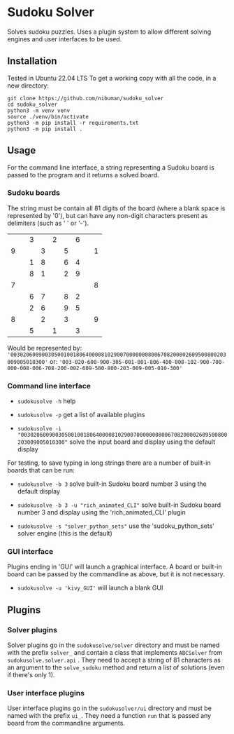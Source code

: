 # Sudoku Solver

Solves sudoku puzzles. Uses a plugin system to allow different solving engines and user interfaces to be used. 

## Installation

Tested in Ubuntu 22.04 LTS
To get a working copy with all the code, in a new directory:
```
git clone https://github.com/nibuman/sudoku_solver
cd sudoku_solver
python3 -m venv venv
source ./venv/bin/activate
python3 -m pip install -r requirements.txt
python3 -m pip install .
```
## Usage

For the command line interface, a string representing a Sudoku board is passed to the program and it returns a solved board.

### Sudoku boards

The string must be contain all 81 digits of the board (where a blank space is represented by '0'), but can have any non-digit characters present as delimiters (such as ' ' or '-').

|   |   |   |   |   |   |   |   |   |
|---|---|---|---|---|---|---|---|---|
|   |   | 3 |   | 2 |   | 6 |   |   |
| 9 |   |   | 3 |   | 5 |   |   | 1 |
|   |   | 1 | 8 |   | 6 | 4 |   |   |
|   |   | 8 | 1 |   | 2 | 9 |   |   |
| 7 |   |   |   |   |   |   |   | 8 |
|   |   | 6 | 7 |   | 8 | 2 |   |   |
|   |   | 2 | 6 |   | 9 | 5 |   |   |
| 8 |   |   | 2 |   | 3 |   |   | 9 |
|   |   | 5 |   | 1 |   | 3 |   |   |

Would be represented by:
`'003020600900305001001806400008102900700000008006708200002609500800203009005010300'`
or:
`'003-020-600-900-305-001-001-806-400-008-102-900-700-000-008-006-708-200-002-609-500-800-203-009-005-010-300'`

### Command line interface

- `sudokusolve -h`  help 

- `sudokusolve -p`  get a list of available plugins

- `sudokusolve -i "003020600900305001001806400008102900700000008006708200002609500800203009005010300"`  solve the input board and display using the default display

For testing, to save typing in long strings there are a number of built-in boards that can be run:

- `sudokusolve -b 3` solve built-in Sudoku board number 3 using the default display

- `sudokusolve -b 3 -u "rich_animated_CLI"`  solve built-in Sudoku board number 3 and display using the 'rich_animated_CLI' plugin 

- `sudokusolve -s "solver_python_sets"`  use the 'sudoku_python_sets' solver engine (this is the default)

### GUI interface

Plugins ending in 'GUI' will launch a graphical interface. A board or built-in board can be passed by the commandline as above, but it is not necessary.

- `sudokusolve -u 'kivy_GUI'`  will launch a blank GUI

## Plugins

### Solver plugins

Solver plugins go in the `sudokusolve/solver` directory and must be named with the prefix `solver_` and contain a class that implements `ABCSolver` from `sudokusolve.solver.api` . They need to accept a string of 81 characters as an argument to the `solve_sudoku` method and return a list of solutions (even if there's only 1).

### User interface plugins

User interface plugins go in the `sudokusolver/ui` directory and must be named with the prefix `ui_`. They need a function `run` that is passed any board from the commandline arguments.